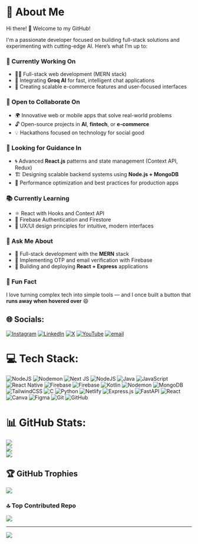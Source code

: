 # 💫 About Me

Hi there! 👋 Welcome to my GitHub!

I'm a passionate developer focused on building full-stack solutions and experimenting with cutting-edge AI. Here’s what I’m up to:

### 🚀 Currently Working On
- 🧑‍💻 Full-stack web development (MERN stack)
- 🤖 Integrating **Groq AI** for fast, intelligent chat applications
- 🛒 Creating scalable e-commerce features and user-focused interfaces

### 🤝 Open to Collaborate On
- 🌍 Innovative web or mobile apps that solve real-world problems
- 🔓 Open-source projects in **AI**, **fintech**, or **e-commerce**
- 💡 Hackathons focused on technology for social good

### 🧠 Looking for Guidance In
- 🌀 Advanced **React.js** patterns and state management (Context API, Redux)
- 🏗️ Designing scalable backend systems using **Node.js + MongoDB**
- 🧪 Performance optimization and best practices for production apps

### 📚 Currently Learning
- ⚛️ React with Hooks and Context API
- 🔐 Firebase Authentication and Firestore
- 🎨 UX/UI design principles for intuitive, modern interfaces

### 💬 Ask Me About
- 🧰 Full-stack development with the **MERN** stack
- 📲 Implementing OTP and email verification with Firebase
- 🚀 Building and deploying **React + Express** applications

### 🎉 Fun Fact
I love turning complex tech into simple tools — and I once built a button that **runs away when hovered over** 😄


## 🌐 Socials:
[![Instagram](https://img.shields.io/badge/Instagram-%23E4405F.svg?logo=Instagram&logoColor=white)](https://instagram.com/manishkrbarman.io) [![LinkedIn](https://img.shields.io/badge/LinkedIn-%230077B5.svg?logo=linkedin&logoColor=white)](https://linkedin.com/in/manishkrbarman) [![X](https://img.shields.io/badge/X-black.svg?logo=X&logoColor=white)](https://x.com/ManishKrBarman) [![YouTube](https://img.shields.io/badge/YouTube-%23FF0000.svg?logo=YouTube&logoColor=white)](https://youtube.com/@ManishKumarBarman) [![email](https://img.shields.io/badge/Email-D14836?logo=gmail&logoColor=white)](mailto:manishkumarbarman111@gmail.com) 

# 💻 Tech Stack:
![NodeJS](https://img.shields.io/badge/node.js-6DA55F?style=for-the-badge&logo=node.js&logoColor=white) ![Nodemon](https://img.shields.io/badge/NODEMON-%23323330.svg?style=for-the-badge&logo=nodemon&logoColor=%BBDEAD) ![Next JS](https://img.shields.io/badge/Next-black?style=for-the-badge&logo=next.js&logoColor=white) ![NodeJS](https://img.shields.io/badge/node.js-6DA55F?style=for-the-badge&logo=node.js&logoColor=white) ![Java](https://img.shields.io/badge/java-%23ED8B00.svg?style=for-the-badge&logo=openjdk&logoColor=white) ![JavaScript](https://img.shields.io/badge/javascript-%23323330.svg?style=for-the-badge&logo=javascript&logoColor=%23F7DF1E) ![React Native](https://img.shields.io/badge/react_native-%2320232a.svg?style=for-the-badge&logo=react&logoColor=%2361DAFB) ![Firebase](https://img.shields.io/badge/firebase-%23039BE5.svg?style=for-the-badge&logo=firebase) ![Firebase](https://img.shields.io/badge/firebase-a08021?style=for-the-badge&logo=firebase&logoColor=ffcd34) ![Kotlin](https://img.shields.io/badge/kotlin-%237F52FF.svg?style=for-the-badge&logo=kotlin&logoColor=white) ![Nodemon](https://img.shields.io/badge/NODEMON-%23323330.svg?style=for-the-badge&logo=nodemon&logoColor=%BBDEAD) ![MongoDB](https://img.shields.io/badge/MongoDB-%234ea94b.svg?style=for-the-badge&logo=mongodb&logoColor=white) ![TailwindCSS](https://img.shields.io/badge/tailwindcss-%2338B2AC.svg?style=for-the-badge&logo=tailwind-css&logoColor=white) ![C](https://img.shields.io/badge/c-%2300599C.svg?style=for-the-badge&logo=c&logoColor=white) ![Python](https://img.shields.io/badge/python-3670A0?style=for-the-badge&logo=python&logoColor=ffdd54) ![Netlify](https://img.shields.io/badge/netlify-%23000000.svg?style=for-the-badge&logo=netlify&logoColor=#00C7B7) ![Express.js](https://img.shields.io/badge/express.js-%23404d59.svg?style=for-the-badge&logo=express&logoColor=%2361DAFB) ![FastAPI](https://img.shields.io/badge/FastAPI-005571?style=for-the-badge&logo=fastapi) ![React](https://img.shields.io/badge/react-%2320232a.svg?style=for-the-badge&logo=react&logoColor=%2361DAFB) ![Canva](https://img.shields.io/badge/Canva-%2300C4CC.svg?style=for-the-badge&logo=Canva&logoColor=white) ![Figma](https://img.shields.io/badge/figma-%23F24E1E.svg?style=for-the-badge&logo=figma&logoColor=white) ![Git](https://img.shields.io/badge/git-%23F05033.svg?style=for-the-badge&logo=git&logoColor=white) ![GitHub](https://img.shields.io/badge/github-%23121011.svg?style=for-the-badge&logo=github&logoColor=white)
# 📊 GitHub Stats:
![](https://github-readme-stats.vercel.app/api?username=manishkrbarman&theme=nightowl&hide_border=false&include_all_commits=true&count_private=true)<br/>
![](https://nirzak-streak-stats.vercel.app/?user=manishkrbarman&theme=nightowl&hide_border=false)<br/>
![](https://github-readme-stats.vercel.app/api/top-langs/?username=manishkrbarman&theme=nightowl&hide_border=false&include_all_commits=true&count_private=true&layout=compact)

## 🏆 GitHub Trophies
![](https://github-profile-trophy.vercel.app/?username=manishkrbarman&theme=blue-green&no-frame=true&no-bg=true&margin-w=4)

### 🔝 Top Contributed Repo
![](https://github-contributor-stats.vercel.app/api?username=manishkrbarman&limit=5&theme=dracula&combine_all_yearly_contributions=true)

---
[![](https://visitcount.itsvg.in/api?id=manishkrbarman&icon=2&color=2)](https://visitcount.itsvg.in)



<!-- Proudly created with GPRM ( https://gprm.itsvg.in ) -->

